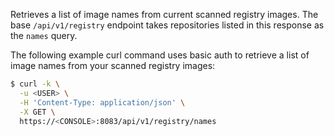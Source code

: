 Retrieves a list of image names from current scanned registry images. The base `/api/v1/registry` endpoint takes repositories listed in this response as the `names` query.

The following example curl command uses basic auth to retrieve a list of image names from your scanned registry images:

```bash
$ curl -k \
  -u <USER> \
  -H 'Content-Type: application/json' \
  -X GET \
  https://<CONSOLE>:8083/api/v1/registry/names
```
